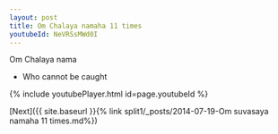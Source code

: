 ```yaml
---
layout: post
title: Om Chalaya namaha 11 times
youtubeId: NeVRSsMWd0I
---
```

 
 
Om Chalaya nama 
 
 -  Who cannot be caught 
 
  
 
  
 
 
 
 
 
 


{% include youtubePlayer.html id=page.youtubeId %}
 
[Next]({{ site.baseurl }}{% link  split1/_posts/2014-07-19-Om suvasaya namaha 11 times.md%})
 
